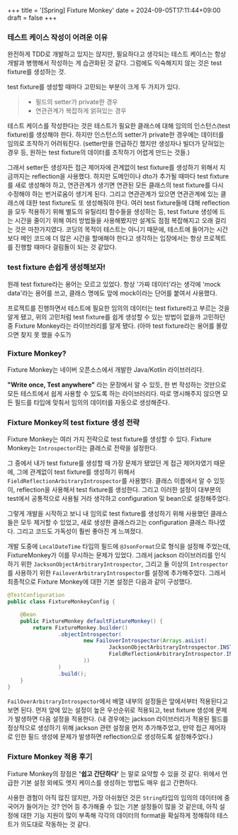 +++
title = '[Spring] Fixture Monkey'
date = 2024-09-05T17:11:44+09:00
draft = false
+++

### 테스트 케이스 작성이 어려운 이유
완전하게 TDD로 개발하고 있지는 않지만,
필요하다고 생각되는 테스트 케이스는 항상 개발과 병행해서 작성하는 게 습관화된 것 같다.
그럼에도 익숙해지지 않는 것은 test fixture를 생성하는 것.

test fixture를 생성할 때마다 고민되는 부분이 크게 두 가지가 있다.
> - 필드의 setter가 private한 경우
> - 연관관계가 복잡하게 얽혀있는 경우

테스트 케이스를 작성한다는 것은 테스트가 필요한 클래스에 대해 임의의 인스턴스(test fixture)를 생성해야 한다.
하지만 인스턴스의 setter가 private한 경우에는 데이터를 임의로 조작하기 어려워진다.
(setter만을 언급하긴 했지만 생성자나 빌더가 닫혀있는 경우 등, 원하는 test fixture의 데이터를 조작하기 어렵게 만드는 것들.)

그래서 setter든 생성자든 접근 제어자에 관계없이 test fixture를 생성하기 위해서 지금까지는 reflection을 사용했다.
하지만  도메인이나 dto가 추가될 때마다 test fixture를 새로 생성해야 하고,
연관관계가 생기면 연관된 모든 클래스의 test fixture를 다시 수정해야 하는 번거로움이 생기게 된다.
그리고 연관관계가 있으면 연관관계에 있는 클래스에 대한 test fixture도 또 생성해줘야 한다.
여러 test fixture들에 대해 reflection을 모두 적용하기 위해 별도의 유틸리티 함수들을 생성하는 등,
test fixture 생성에 드는 시간을 줄이기 위해 여러 방법들을 사용해봤지만 설계도 점점 복잡해지고 오래 걸리는 것은 마찬가지였다.
코딩의 목적이 테스트는 아니기 때문에, 테스트에 들어가는 시간보다 메인 코드에 더 많은 시간을 할애해야 한다고 생각하는 입장에서는
항상 프로젝트를 진행할 때마다 걸림돌이 되는 것 같았다.

### test fixture 손쉽게 생성해보자!

원래 test fixture라는 용어는 모르고 있었다. 항상 '가짜 데이터'라는 생각에 'mock data'라는 용어를 쓰고,
클래스 명에도 앞에 mock이라는 단어를 붙여서 사용했다.

프로젝트를 진행하면서 테스트에 필요한 임의의 데이터는 test fixture라고 부르는 것을 알게 됐고,
위의 고민처럼 test fixture를 쉽게 생성할 수 있는 방법이 없을까 고민하던 중 Fixture Monkey라는 라이브러리를 알게 됐다.
(아마 test fixture라는 용어를 몰랐으면 찾지 못 했을 수도?)

### Fixture Monkey?

Fixture Monkey는 네이버 오픈소스에서 개발한 Java/Kotlin 라이브러리다.  

**"Write once, Test anywhere"** 라는 문장에서 알 수 있듯,
한 번 작성하는 것만으로 모든 테스트에서 쉽게 사용할 수 있도록 하는 라이브러리다.
따로 명시해주지 않으면 모든 필드를 타입에 맞춰서 임의의 데이터를 자동으로 생성해준다.
### Fixture Monkey의 test fixture 생성 전략

Fixture Monkey는 여러 가지 전략으로 test fixture를 생성할 수 있다.
Fixture Monkey는 `Introspector`라는 클래스로 전략을 설정한다.

그 중에서 내가 test fixture를 생성할 때 가장 문제가 됐었던 게 접근 제어자였기 때문에,
그에 관계없이 test fixture를 생성하기 위해서 `FieldReflectionArbitraryIntrospector`를 사용했다.
클래스 이름에서 알 수 있듯이, reflection을 사용해서 test fixture를 생성한다.
그리고 이러한 설정이 대부분의 test에서 공통적으로 사용될 거라 생각하고 configuration 및 bean으로 설정해주었다.

그렇게 개발을 시작하고 보니 내 임의로 test fixture를 생성하기 위해 사용했던 클래스들은 모두 제거할 수 있었고,
새로 생성한 클래스라고는 configuration 클래스 하나였다. 그리고 코드도 가독성이 훨씬 좋아진 게 느껴졌다.

개발 도중에 `LocalDateTime` 타입의 필드에 `@JsonFormat`으로 형식을 설정해 주었는데,
FixtureMonkey가 이를 무시하는 문제가 있었다.
그래서 jackson 라이브러리를 인식하기 위한 `JacksonObjectArbitraryIntrospector`,
그리고 둘 이상의 `Introspector`를 사용하기 위한 `FailoverArbitraryIntrospector`를 설정에 추가해주었다.
그래서 최종적으로 Fixture Monkey에 대한 기본 설정은 다음과 같이 구성했다.

```java
@TestConfiguration
public class FixtureMonkeyConfig {

    @Bean
    public FixtureMonkey defaultFixtureMonkey() {
        return FixtureMonkey.builder()
                .objectIntrospector(
                        new FailoverIntrospector(Arrays.asList(
                                JacksonObjectArbitraryIntrospector.INSTANCE,
                                FieldReflectionArbitraryIntrospector.INSTANCE
                        ))
                )
                .build();
    }
}
```
`FailOverArbitraryIntrospector`에서 배열 내부의 설정들은 앞에서부터 적용된다고 보면 된다.
먼저 앞에 있는 설정이 높은 우선순위로 적용되고, test fixture 생성에 문제가 발생하면 다음 설정을 적용한다.
(내 경우에는 jackson 라이브러리가 적용된 필드를 정상적으로 생성하기 위해 jackson 관련 설정을 먼저 추가해주었고,
만약 접근 제어자로 인한 필드 생성에 문제가 발생하면 reflection으로 생성하도록 설정해주었다.)

### Fixture Monkey 적용 후기

Fixture Monkey의 장점은 **'쉽고 간단하다'** 는 말로 요약할 수 있을 것 같다.
위에서 언급한 기본 설정 외에도 엣지 케이스를 생성하는 방법도 매우 쉽고 간편하다.

사용한 경험이 아직 많진 않지만, 가장 아쉬웠던 것은 `String`타입의 임의의 데이터에 중국어가 들어가는 것?
언어 등 추가해줄 수 있는 기본 설정들이 많을 것 같은데,
아직 설정에 대한 기능 지원이 많이 부족해 각각의 데이터의 format을 확실하게 정해줘야 테스트가 의도대로 작동하는 것 같다.

